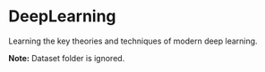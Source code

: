 # DeepLearning
Learning the key theories and techniques of modern deep learning.

**Note:** Dataset folder is ignored.